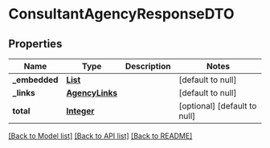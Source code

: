 # ConsultantAgencyResponseDTO
## Properties

Name | Type | Description | Notes
------------ | ------------- | ------------- | -------------
**\_embedded** | [**List**](AgencyAdminFullResponseDTO.md) |  | [default to null]
**\_links** | [**AgencyLinks**](AgencyLinks.md) |  | [default to null]
**total** | [**Integer**](integer.md) |  | [optional] [default to null]

[[Back to Model list]](../README.md#documentation-for-models) [[Back to API list]](../README.md#documentation-for-api-endpoints) [[Back to README]](../README.md)

